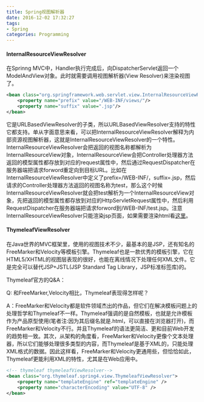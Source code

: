 ```yaml
---
title: Spring视图解析器
date: 2016-12-02 17:32:27
tags:
- Spring
categories: Programming
---
```


#### InternalResourceViewResolver

在Sprinng MVC中，Handler执行完成后，向DispatcherServlet返回一个ModelAndView对象。此时就需要调用视图解析器(View Resolver)来渲染视图了。

<!-- more -->

```XML
<bean class="org.springframework.web.servlet.view.InternalResourceViewResolver">
    <property name="prefix" value="/WEB-INF/views/"/>
    <property name="suffix" value=".jsp"/>
</bean>
```

它是URLBasedViewResolver的子类，所以URLBasedViewResolver支持的特性它都支持。单从字面意思来看，可以把InternalResourceViewResolver解释为内部资源视图解析器，这就是InternalResourceViewResolver的一个特性。InternalResourceViewResolver会把返回的视图名称都解析为InternalResourceView对象，InternalResourceView会把Controller处理器方法返回的模型属性都存放到对应的request属性中，然后通过RequestDispatcher在服务器端把请求forword重定向到目标URL。比如在InternalResourceViewResolver中定义了prefix=/WEB-INF/，suffix=.jsp，然后请求的Controller处理器方法返回的视图名称为test，那么这个时候InternalResourceViewResolver就会把test解析为一个InternalResourceView对象，先把返回的模型属性都存放到对应的HttpServletRequest属性中，然后利用RequestDispatcher在服务器端把请求forword到/WEB-INF/test.jsp。注意InternalResourceViewResolver只能渲染jsp页面，如果需要渲染html看[这里](http://stackoverflow.com/questions/20564336/internalresourceviewresolver-to-resolve-both-jsp-and-html-together)。

#### ThymeleafViewResolver

在Java世界的MVC框架里，使用的视图技术不少，最基本的是JSP，还有知名的FreeMarker和Velocity等模板引擎。Thymeleaf也是一款优秀的模板引擎，它在HTML5/XHTML的视图层表现的很好，也能在离线情况下处理任何XML文件。它是完全可以替代JSP+JSTL(JSP Standard Tag Library，JSP标准标签库)的。

Thymeleaf官方的Q&A：

Q: 和FreeMarker,Velocity相比，Thymeleaf表现得怎样呢？

A：FreeMarker和Velocity都是软件领域杰出的作品，但它们在解决模板问题上的处理哲学和Thymeleaf不一样。Thymeleaf强调的是自然模板，也就是允许模板作为产品原型使用(笔者注:因为其后缀名就是.html，可以直接在浏览器打开)，而FreeMarker和Velocity不行。并且Thymeleaf的语法更简洁、更和目前Web开发的趋势相一致。其次，从架构的角度看，FreeMarker和Velocity更像个文本处理器，所以它们能够处理很多类型的内容，而Thymeleaf是基于XML的，只能处理XML格式的数据。因此这样看，FreeMarker和Velocity更通用些，但恰恰如此，Thymeleaf更能利用XML的特性，尤其是在Web应用中。

```XML
<!-- thymeleaf thymeleafViewResolver-->
<bean class="org.thymeleaf.spring4.view.ThymeleafViewResolver">
    <property name="templateEngine" ref="templateEngine" />
    <property name="characterEncoding" value="UTF-8" />
</bean>
```
